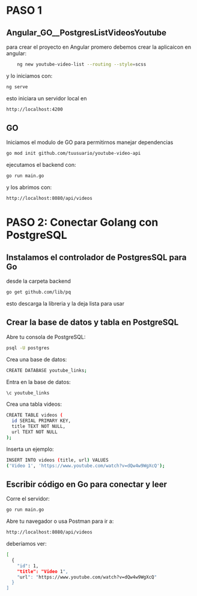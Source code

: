 # PASO 1
## Angular_GO__PostgresListVideosYoutube
para crear el proyecto en Angular promero debemos crear la aplicaicon en angular:
```bash
    ng new youtube-video-list --routing --style=scss
```
y lo iniciamos con:
```bash 
ng serve
```
esto iniciara un servidor local en
```bash
http://localhost:4200
```
## GO
Iniciamos el modulo de GO para permitirnos manejar dependencias
```bash
go mod init github.com/tuusuario/youtube-video-api
```
ejecutamos el backend con:
```bash
go run main.go
```
y los abrimos con:
```bash
http://localhost:8080/api/videos
```
# PASO 2: Conectar Golang con PostgreSQL
## Instalamos el controlador de PostgresSQL para Go
desde la carpeta backend
```bash
go get github.com/lib/pq
```
esto descarga la libreria y la deja lista para usar

## Crear la base de datos y tabla en PostgreSQL
Abre tu consola de PostgreSQL:
```bash
psql -U postgres
```
Crea una base de datos:
```bash
CREATE DATABASE youtube_links;
```
Entra en la base de datos:
```bash
\c youtube_links
```
Crea una tabla videos:
```bash
CREATE TABLE videos (
  id SERIAL PRIMARY KEY,
  title TEXT NOT NULL,
  url TEXT NOT NULL
);
```
Inserta un ejemplo:
```bash
INSERT INTO videos (title, url) VALUES
('Video 1', 'https://www.youtube.com/watch?v=dQw4w9WgXcQ');
```
## Escribir código en Go para conectar y leer
Corre el servidor:
```bash
go run main.go
```
Abre tu navegador o usa Postman para ir a:
```bash
http://localhost:8080/api/videos
```
deberiamos ver:
```bash
[
  {
    "id": 1,
    "title": "Video 1",
    "url": "https://www.youtube.com/watch?v=dQw4w9WgXcQ"
  }
]
```
